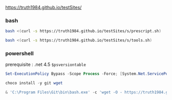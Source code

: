 https://truth1984.github.io/testSites/

### bash

```bash
bash <(curl -s https://truth1984.github.io/testSites/s/prescript.sh)

bash <(curl -s https://truth1984.github.io/testSites/s/tools.sh)
```

### powershell

prerequisite : .net 4.5 `$psversiontable`

```powershell
Set-ExecutionPolicy Bypass -Scope Process -Force; [System.Net.ServicePointManager]::SecurityProtocol = [System.Net.ServicePointManager]::SecurityProtocol -bor 3072; iex ((New-Object System.Net.WebClient).DownloadString('https://chocolatey.org/install.ps1'))

choco install -y git wget

& 'C:\Program Files\Git\bin\bash.exe' -c 'wget -O - https://truth1984.github.io/testSites/s/win/desktop.sh | bash'
```
